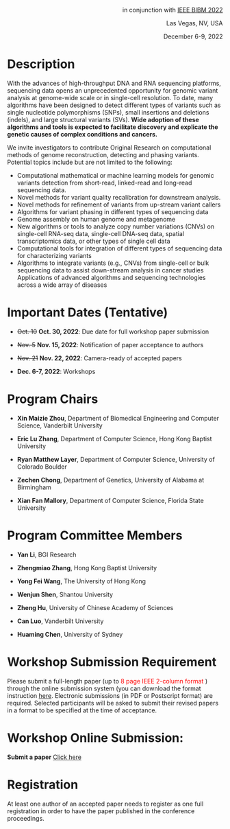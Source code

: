 <p align="right">
  in conjunction with
  <a href="http://ieeebibm.org/BIBM2022/" target="_blank">IEEE BIBM 2022</a>
</p>


<p align="right">Las Vegas, NV, USA</p>

<p align="right">December 6-9, 2022</p>

# Description

With the advances of high-throughput DNA and RNA sequencing platforms, sequencing data opens an unprecedented opportunity for genomic variant analysis at genome-wide scale or in single-cell resolution. To date, many algorithms have been designed to detect different types of variants such as single nucleotide polymorphisms (SNPs), small insertions and deletions (indels), and large structural variants (SVs). **Wide adoption of these algorithms and tools is expected to facilitate discovery and explicate the genetic causes of complex conditions and cancers.**

We invite investigators to contribute Original Research on computational methods of genome reconstruction, detecting and phasing variants. Potential topics include but are not limited to the following:


- Computational mathematical or machine learning models for genomic variants detection from short-read, linked-read and long-read sequencing data. 
- Novel methods for variant quality recalibration for downstream analysis.
- Novel methods for refinement of variants from up-stream variant callers 
- Algorithms for variant phasing in different types of sequencing data
- Genome assembly on human genome and metagenome
- New algorithms or tools to analyze copy number variations (CNVs) on single-cell RNA-seq data, single-cell DNA-seq data, spatial transcriptomics data, or other types of single cell data
- Computational tools for integration of different types of sequencing data for characterizing variants
- Algorithms to integrate variants (e.g., CNVs) from single-cell or bulk sequencing data to assist down-stream analysis in cancer studies 
Applications of advanced algorithms and sequencing technologies across a wide array of diseases


# Important Dates (Tentative)

- ~~Oct. 10~~ **Oct. 30, 2022**: Due date for full workshop paper submission

- ~~Nov. 5~~ **Nov. 15, 2022**: Notification of paper acceptance to authors

- ~~Nov. 21~~ **Nov. 22, 2022**: Camera-ready of accepted papers

- **Dec. 6-7, 2022**: Workshops

# Program Chairs
- **Xin Maizie Zhou**, Department of Biomedical Engineering and Computer Science, Vanderbilt University

- **Eric Lu Zhang**, Department of Computer Science, Hong Kong Baptist University

- **Ryan Matthew Layer**, Department of Computer Science, University of Colorado Boulder

- **Zechen Chong**,  Department of Genetics, University of Alabama at Birmingham

- **Xian Fan Mallory**, Department of Computer Science, Florida State University



# Program Committee Members

- **Yan Li**, BGI Research

- **Zhengmiao Zhang**, Hong Kong Baptist University

- **Yong Fei Wang**, The University of Hong Kong

- **Wenjun Shen**, Shantou University

- **Zheng Hu**, University of Chinese Academy of Sciences

- **Can Luo**, Vanderbilt University

- **Huaming Chen**, University of Sydney




# Workshop Submission Requirement

Please submit a full-length paper (up to <font color='red'> 8 page IEEE 2-column format </font>) through the online submission system (you can download the format instruction [here](http://www.ieee.org/conferences_events/conferences/publishing/templates.html).
Electronic submissions (in PDF or Postscript format) are required. Selected participants will be asked to submit their revised papers in a format to be specified at the time of acceptance.  

# Workshop Online Submission:

<!-- **Submit a paper** [Click here](https://wi-lab.com/cyberchair/2022/bibm22/scripts/submit.php?subarea=S09&undisplay_detail=1&wh=/cyberchair/2022/bibm22/scripts/ws_submit.php
) -->

**Submit a paper** [Click here](https://wi-lab.com/cyberchair/2022/bibm22/scripts/submit.php?subarea=S07&undisplay_detail=1&wh=/cyberchair/2022/bibm22/scripts/ws_submit.php
)

# Registration

At least one author of an accepted paper needs to register as one full registration in order to have the paper published in the conference proceedings.
